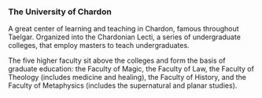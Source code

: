 ### The University of Chardon

A great center of learning and teaching in Chardon, famous throughout Taelgar. Organized into the Chardonian Lecti, a series of undergraduate colleges, that employ masters to teach undergraduates. 

The five higher faculty sit above the colleges and form the basis of graduate education: the Faculty of Magic, the Faculty of Law, the Faculty of Theology (includes medicine and healing), the Faculty of History, and the Faculty of Metaphysics (includes the supernatural and planar studies).

